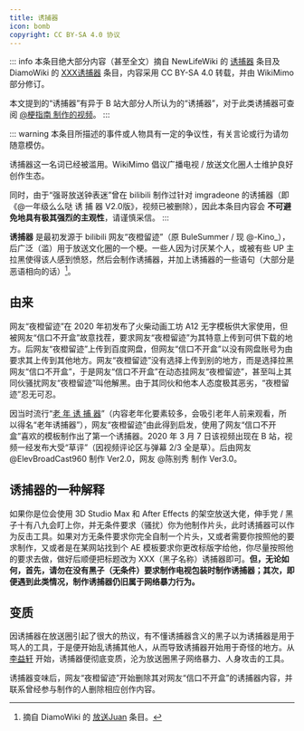 ```yaml
---
title: 诱捕器
icon: bomb
copyright: CC BY-SA 4.0 协议
---
```


::: info
本条目绝大部分内容（甚至全文）摘自 NewLifeWiki 的 [诱捕器](https://newlifewiki.miraheze.org/wiki/诱捕器) 条目及 DiamoWiki 的 [XXX诱捕器](https://diamowiki.miraheze.org/wiki/XXX诱捕器) 条目，内容采用 CC BY-SA 4.0 转载，并由 WikiMimo 部分修订。

本文提到的“诱捕器”有异于 B 站大部分人所认为的“诱捕器”，对于此类诱捕器可查阅 [@梗指南 制作的视频](https://www.bilibili.com/video/BV1Sq4y1R7oT)。
:::

::: warning
本条目所描述的事件或人物具有一定的争议性，有关言论或行为请勿随意模仿。

诱捕器这一名词已经被滥用。WikiMimo 倡议广播电视 / 放送文化圈人士维护良好创作生态。

同时，由于“强哥放送钟表迷”曾在 bilibili 制作过针对 imgradeone 的诱捕器（即《@一年级么么哒 诱 捕 器 V2.0版》，视频已被删除），因此本条目内容会 **不可避免地具有极其强烈的主观性**，请谨慎采信。
:::

**诱捕器** 是最初发源于 bilibili 网友“夜橙留迹”（原 BuleSummer / 现 @-Kino_），后广泛（滥）用于放送文化圈的一个梗。一些人因为讨厌某个人，或被有些 UP 主拉黑使得该人感到愤怒，然后会制作诱捕器，并加上诱捕器的一些语句（大部分是恶语相向的话）[^1]。

## 由来

网友“夜橙留迹”在 2020 年初发布了火柴动画工坊 A12 无字模板供大家使用，但被网友“信口不开盒”故意找茬，要求网友“夜橙留迹”为其特意上传到可供下载的地方。后网友“夜橙留迹”上传到百度网盘，但网友“信口不开盒”以没有网盘账号为由要求其上传到其他地方。网友“夜橙留迹”没有选择上传到别的地方，而是选择拉黑网友“信口不开盒”，于是网友“信口不开盒”在动态挂网友“夜橙留迹”，甚至叫上其同伙骚扰网友“夜橙留迹”叫他解黑。由于其同伙和他本人态度极其恶劣，“夜橙留迹”忍无可忍。

因当时流行“[老 年 诱 捕 器](https://www.bilibili.com/video/BV1i7411e7rs)”（内容老年化要素较多，会吸引老年人前来观看，所以得名“老年诱捕器”），网友“夜橙留迹”由此得到启发，使用了网友“信口不开盒”喜欢的模板制作出了第一个诱捕器。2020 年 3 月 7 日该视频出现在 B 站，视频一经发布大受“草评”（因视频评论区与弹幕 2/3 全是草）。后由网友 @ElevBroadCast960 制作 Ver2.0，网友 @陈别秀 制作 Ver3.0。

## 诱捕器的一种解释

如果你是位会使用 3D Studio Max 和 After Effects 的架空放送大佬，伸手党 / 黑子十有八九会盯上你，并无条件要求（骚扰）你为他制作片头，此时诱捕器可以作为反击工具。如果对方无条件要求你完全自制一个片头，又或者需要你按照他的要求制作，又或者是在某网站找到个 AE 模板要求你更改标版字给他，你尽量按照他的要求去做，做好后顺便把标题改为 XXX（黑子名称）诱捕器即可。**但，无论如何，首先，请勿在没有黑子（无条件）要求制作电视包装时制作诱捕器；其次，即便遇到此类情况，制作诱捕器仍旧属于网络暴力行为。**

## 变质

因诱捕器在放送圈引起了很大的热议，有不懂诱捕器含义的黑子以为诱捕器是用于骂人的工具，于是便开始乱诱捕其他人，从而导致诱捕器开始用于奇怪的地方。从 [李益轩](/web-fair/tv-broadcasting-weirdo/liyixuan.md) 开始，诱捕器便彻底变质，沦为放送圈黑子网络暴力、人身攻击的工具。

诱捕器变味后，网友“夜橙留迹”开始删除其对网友“信口不开盒”的诱捕器内容，并联系曾经参与制作的人删除相应创作内容。

[^1]: 摘自 DiamoWiki 的 [放送Juan](https://diamowiki.miraheze.org/wiki/放送Juan) 条目。